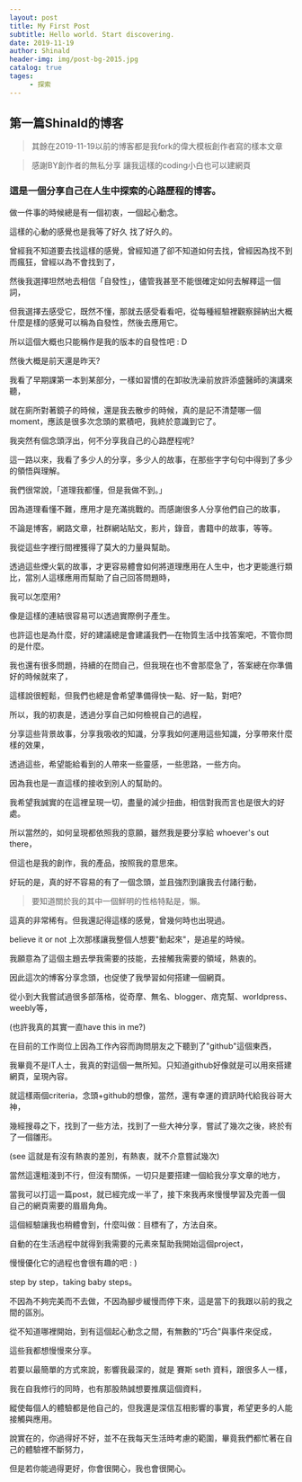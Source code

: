 ```yaml
---
layout: post
title: My First Post
subtitle: Hello world. Start discovering.
date: 2019-11-19
author: Shinald
header-img: img/post-bg-2015.jpg
catalog: true
tages: 
     - 探索
---
```


## **第一篇Shinald的博客**
>其餘在2019-11-19以前的博客都是我fork的偉大模板創作者寫的樣本文章

>感謝BY創作者的無私分享 讓我這樣的coding小白也可以建網頁

### 這是一個分享自己在人生中探索的心路歷程的博客。

做一件事的時候總是有一個初衷，一個起心動念。

這樣的心動的感覺也是我等了好久 找了好久的。

曾經我不知道要去找這樣的感覺，曾經知道了卻不知道如何去找，曾經因為找不到而瘋狂，曾經以為不會找到了，

然後我選擇坦然地去相信「自發性」，儘管我甚至不能很確定如何去解釋這一個詞，

但我選擇去感受它，既然不懂，那就去感受看看吧，從每種經驗裡觀察歸納出大概什麼是樣的感覺可以稱為自發性，然後去應用它。

所以這個大概也只能稱作是我的版本的自發性吧 : D



然後大概是前天還是昨天?

我看了早期課第一本到某部分，一樣如習慣的在卸妝洗澡前放許添盛醫師的演講來聽，

就在廁所對著鏡子的時候，還是我去散步的時候，真的是記不清楚哪一個 moment，應該是很多次念頭的累積吧，我終於意識到它了。

我突然有個念頭浮出，何不分享我自己的心路歷程呢?



這一路以來，我看了多少人的分享，多少人的故事，在那些字字句句中得到了多少的領悟與理解。

我們很常說，「道理我都懂，但是我做不到。」

因為道理看懂不難，應用才是充滿挑戰的。而感謝很多人分享他們自己的故事，

不論是博客，網路文章，社群網站貼文，影片，錄音，書籍中的故事，等等。

我從這些字裡行間裡獲得了莫大的力量與幫助。

透過這些煙火氣的故事，才更容易體會如何將道理應用在人生中，也才更能進行類比，當別人這樣應用而幫助了自己回答問題時，

我可以怎麼用?

像是這樣的連結很容易可以透過實際例子產生。

也許這也是為什麼，好的建議總是會建議我們—在物質生活中找答案吧，不管你問的是什麼。



我也還有很多問題，持續的在問自己，但我現在也不會那麼急了，答案總在你準備好的時候就來了，

這樣說很輕鬆，但我們也總是會希望準備得快一點、好一點，對吧?



所以，我的初衷是，透過分享自己如何檢視自己的過程，

分享這些背景故事，分享我吸收的知識，分享我如何運用這些知識，分享帶來什麼樣的效果，

透過這些，希望能給看到的人帶來一些靈感，一些思路，一些方向。

因為我也是一直這樣的接收到別人的幫助的。

我希望我誠實的在這裡呈現一切，盡量的減少扭曲，相信對我而言也是很大的好處。

所以當然的，如何呈現都依照我的意願，雖然我是要分享給 whoever's out there，

但這也是我的創作，我的產品，按照我的意思來。



好玩的是，真的好不容易的有了一個念頭，並且強烈到讓我去付諸行動，
>要知道關於我的其中一個鮮明的性格特點是，懶。

這真的非常稀有。但我還記得這樣的感覺，曾幾何時也出現過。

believe it or not 上次那樣讓我整個人想要"動起來"，是追星的時候。

我願意為了這個主題去學我需要的技能，去接觸我需要的領域，熱衷的。



因此這次的博客分享念頭，也促使了我學習如何搭建一個網頁。

從小到大我嘗試過很多部落格，從奇摩、無名、blogger、痞克幫、worldpress、weebly等，

(也許我真的其實一直have this in me?)

在目前的工作崗位上因為工作內容而詢問朋友之下聽到了"github"這個東西，

我畢竟不是IT人士，我真的對這個一無所知。只知道github好像就是可以用來搭建網頁，呈現內容。

就這樣兩個criteria，念頭+github的想像，當然，還有幸運的資訊時代給我谷哥大神，

幾經搜尋之下，找到了一些方法，找到了一些大神分享，嘗試了幾次之後，終於有了一個雛形。

(see 這就是有沒有熱衷的差別，有熱衷，就不介意嘗試幾次)

當然這還粗淺到不行，但沒有關係，一切只是要搭建一個給我分享文章的地方，

當我可以打這一篇post，就已經完成一半了，接下來我再來慢慢學習及完善一個自己的網頁需要的眉眉角角。



這個經驗讓我也稍體會到，什麼叫做：目標有了，方法自來。

自動的在生活過程中就得到我需要的元素來幫助我開始這個project，

慢慢優化它的過程也會很有趣的吧 : )



step by step，taking baby steps。

不因為不夠完美而不去做，不因為腳步緩慢而停下來，這是當下的我跟以前的我之間的區別。



從不知道哪裡開始，到有這個起心動念之間，有無數的"巧合"與事件來促成，

這些我都想慢慢來分享。



若要以最簡單的方式來說，影響我最深的，就是 賽斯 seth 資料，跟很多人一樣，

我在自我修行的同時，也有那股熱誠想要推廣這個資料，

縱使每個人的體驗都是他自己的，但我還是深信互相影響的事實，希望更多的人能接觸與應用。

說實在的，你過得好不好，並不在我每天生活時考慮的範圍，畢竟我們都忙著在自己的體驗裡不斷努力，

但是若你能過得更好，你會很開心，我也會很開心。























